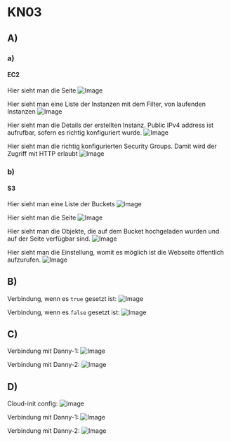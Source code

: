 # KN03

## A)
### a)
#### EC2
Hier sieht man die Seite
![Image](a01.png)

Hier sieht man eine Liste der Instanzen mit dem Filter, von laufenden Instanzen
![Image](a02.png)

Hier sieht man die Details der erstellten Instanz. Public IPv4 address ist aufrufbar, sofern es richtig konfiguriert wurde.
![Image](a03.png)

Hier sieht man die richtig konfigurierten Security Groups. Damit wird der Zugriff mit HTTP erlaubt
![Image](a04.png)

### b)
#### S3

Hier sieht man eine Liste der Buckets
![Image](b01.png)

Hier sieht man die Seite
![Image](b02.png)

Hier sieht man die Objekte, die auf dem Bucket hochgeladen wurden und auf der Seite verfügbar sind.
![Image](b03.png)

Hier sieht man die Einstellung, womit es möglich ist die Webseite öffentlich aufzurufen.
![Image](b04.png)

## B)

Verbindung, wenn es `true` gesetzt ist:
![Image](B1.png)

Verbindung, wenn es `false` gesetzt ist:
![Image](B2.png)

## C)

Verbindung mit Danny-1:
![Image](C1.png)

Verbindung mit Danny-2:
![Image](C2.png)

## D)

Cloud-init config:
![image](D1.png)

Verbindung mit Danny-1:
![Image](D2.png)

Verbindung mit Danny-2:
![Image](D3.png)